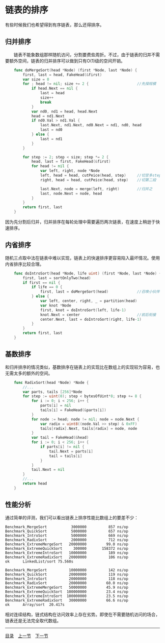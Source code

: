 # 链表的排序
有些时候我们也希望得到有序链表，那么还得排序。

## 归并排序
　　链表不能象数组那样随机访问，分割要费些周折。不过，由于链表的归并不需要额外空间，链表的归并排序可以做到只有O(1)级的空间开销。
```go
	func doMergeSort(head *Node) (first *Node, last *Node) {
		first, last = head, FakeHead(&first)
		var size = 0
		for ; head != nil; size += 2 {						//先探规模
			if head.Next == nil {
				last = head
				size++
				break
			}
			var nd0, nd1 = head, head.Next
			head = nd1.Next
			if nd0.Val > nd1.Val {
				last.Next, nd1.Next, nd0.Next = nd1, nd0, head
				last = nd0
			} else {
				last = nd1
			}
		}

		for step := 2; step < size; step *= 2 {
			head, last = first, FakeHead(&first)
			for head != nil {
				var left, right, node *Node
				left, head = head, cutPeice(head, step)		//切至多step大小的一段
				right, head = head, cutPeice(head, step)	//切第二段

				last.Next, node = merge(left, right)		//归并之
				last, node.Next = node, head
			}
		}
		return first, last
	}
```
因为先分割后归并，归并排序在每轮处理中需要遍历两次链表，在速度上稍逊于快速排序。

## 内省排序
随机三点取中法在链表中难以实现，链表上的快速排序更容易陷入最坏情况。使用内省排序比较合理。
```go
	func doIntroSort(head *Node, life uint) (first *Node, last *Node) {
		first, last = sortOnlyTwo(head)
		if first == nil {
			if life == 0 {
				first, last = doMergeSort(head)				//召唤小伙伴
			} else {
				var left, center, right, _ = partition(head)
				var knot *Node
				first, knot = doIntroSort(left, life-1)
				knot.Next = center							//前后衔接
				center.Next, last = doIntroSort(right, life-1)
			}
		}
		return first, last
	}
```

## 基数排序
和归并排序的情况类似，基数排序在链表上的实现比在数组上的实现较为容易，也无需太多的额外的空间。
```go
	func RadixSort(head *Node) *Node {
		//...
		var parts, tails [256]*Node
		for step := uint(0); step < bytesOfUint*8; step += 8 {
			for i := 0; i < 256; i++ {
				parts[i] = nil
				tails[i] = FakeHead(&parts[i])
			}
			for node := head; node != nil; node = node.Next {
				var radix = uint8((node.Val >> step) & 0xFF)
				tails[radix].Next, tails[radix] = node, node
			}
			var tail = FakeHead(&head)
			for i := 0; i < 256; i++ {
				if parts[i] != nil {
					tail.Next = parts[i]
					tail = tails[i]
				}
			}
			tail.Next = nil
		}
		//...
		return head
	}
```

## 性能分析
通过简单的评测，我们可以看出链表上排序性能比数组上的要差不少：

	Benchmark_MergeSort       	  3000000	       857 ns/op
	Benchmark_QuickSort       	  5000000	       657 ns/op
	Benchmark_IntroSort       	  5000000	       669 ns/op
	Benchmark_RadixSort       	  2000000	       712 ns/op
	Benchmark_ExtremeMergeSort	 20000000	      99.0 ns/op
	Benchmark_ExtremeQuickSort	   300000	    158372 ns/op
	Benchmark_ExtremeIntroSort	 10000000	       189 ns/op
	Benchmark_ExtremeRadixSort	 20000000	       106 ns/op
	ok  	LinkedList/sort	75.560s

	Benchmark_MergeSort       	 10000000	       142 ns/op
	Benchmark_QuickSort       	 20000000	       119 ns/op
	Benchmark_IntroSort       	 20000000	       118 ns/op
	Benchmark_RadixSort       	 20000000	      60.0 ns/op
	Benchmark_ExtremeMergeSort	 50000000	      45.9 ns/op
	Benchmark_ExtremeQuickSort	100000000	      23.4 ns/op
	Benchmark_ExtremeIntroSort	100000000	      23.5 ns/op
	Benchmark_ExtremeRadixSort	 30000000	      66.6 ns/op
	ok  	Array/sort	20.417s

相对连续结构，链式结构在访问效率上存在劣势。即使在不需要随机访问的场合，链表还是无法完全取代数组。

---
[目录](../index.md)　[上一节](02.md)　[下一节](02-B.md)
